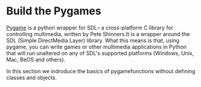 # Build the Pygames

[Pygame](https://www.pygame.org/news) is a python wrapper for SDL– a cross-platform C library for controlling multimedia, written by Pete Shinners.It is a wrapper around the SDL (Simple DirectMedia Layer) library. What this means is that, using pygame, you can write games or other multimedia applications in Python that will run unaltered on any of SDL's supported platforms (Windows, Unix, Mac, BeOS and others).

In this section we indroduce the basics of pygamefunctions without defining classes and objects.
